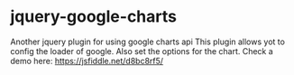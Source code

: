 # jquery-google-charts
Another jquery plugin for using google charts api
This plugin allows yot to config the loader of google. Also set the options for the chart.
Check a demo here: https://jsfiddle.net/d8bc8rf5/
